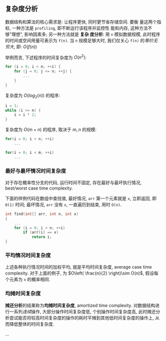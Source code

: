 ## 复杂度分析

数据结构和算法的核心需求是: 让程序更快, 同时更节省存储空间. 要衡
量这两个指标, 一种方法是 `profiling`,  即不断运行该程序并监控性
能和内存, 这种方法不够"理想", 影响因素多; 另一种方法就是 **复杂
度分析**: 用 `n` 模拟数据规模, 此时程序的时间或空间用量可表示为
 `f(n)`. 当 `n` 规模足够大时, 我们仅关心 `f(n)` 的*等价无穷大*, 
即: $O(f(n))$

举例而言, 下述程序的时间复杂度为 $O(n^{2})$:
```c
for (i = 0; i < n; ++i) {
	for (j = 0; j <= n; ++j) {
		...
	}
}
```

复杂度为 $O(log_{2}(n))$ 的程序:

```c
i = 1;
while (i <= n) {
	i = i * 2;
}
```

复杂度为 $O(m+n)$ 的程序, 取决于 $m, n$ 的规模:

```c
for(i = 0; i < n; ++i)
	...

for(i = 0; i < m; ++i)
	...
```

### 最好与最坏情况时间复杂度

对于存在概率性分支的代码, 运行时间不固定, 存在最好与最坏执行情况, best/worst case time complexity. 

下面的样例代码在数组中查找值, 最好情况, `arr` 第一个元素就是 `x`, 立即返回, 即 `O(1)` 时间; 最坏情况, `arr` 没有 `x`, 一直遍历到结束, 用时 `O(n)`.

```c
int find(int[] arr, int n, int x) 
{
	...
	for (i = 0; i < n; ++i) 
		if (arr[i] == x)
			return i;
}
```

### 平均情况时间复杂度

上述各种执行情况时间的加权平均, 就是平均时间复杂度, average case time complexity. 对于上面的例子, 为 $O\left( \frac{n}{2} \right)\sim O(n)$, 假设每个元素为 `x` 的概率相同.

### 均摊时间复杂度

**摊还分析**的结果称为**均摊时间复杂度**, amortized time complexity. 对数据结构进行一系列*连续*操作, 大部分操作时间复杂度低, 个别操作时间复杂度高, 此时摊还分析尝试能否将较高时间复杂度的操作的耗时平摊到其他低时间复杂度的操作上, 从而降低整体的时间复杂度.

...